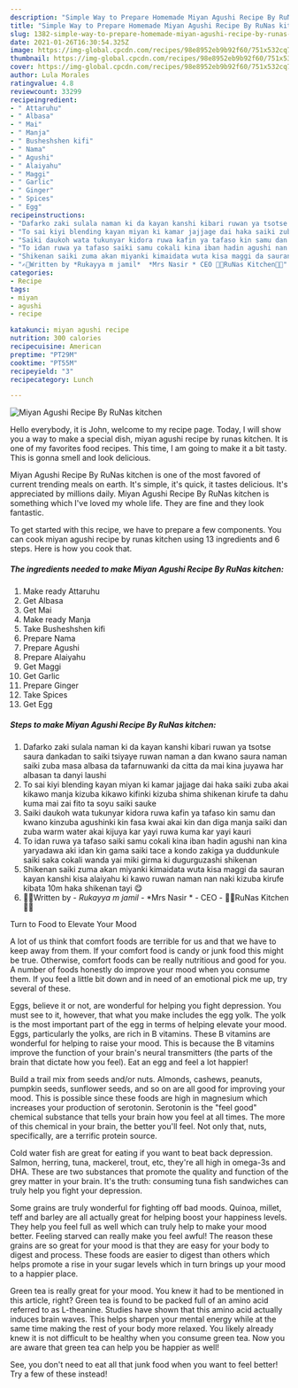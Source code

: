 ```yaml
---
description: "Simple Way to Prepare Homemade Miyan Agushi Recipe By RuNas kitchen"
title: "Simple Way to Prepare Homemade Miyan Agushi Recipe By RuNas kitchen"
slug: 1382-simple-way-to-prepare-homemade-miyan-agushi-recipe-by-runas-kitchen
date: 2021-01-26T16:30:54.325Z
image: https://img-global.cpcdn.com/recipes/98e8952eb9b92f60/751x532cq70/miyan-agushi-recipe-by-runas-kitchen-recipe-main-photo.jpg
thumbnail: https://img-global.cpcdn.com/recipes/98e8952eb9b92f60/751x532cq70/miyan-agushi-recipe-by-runas-kitchen-recipe-main-photo.jpg
cover: https://img-global.cpcdn.com/recipes/98e8952eb9b92f60/751x532cq70/miyan-agushi-recipe-by-runas-kitchen-recipe-main-photo.jpg
author: Lula Morales
ratingvalue: 4.8
reviewcount: 33299
recipeingredient:
- " Attaruhu"
- " Albasa"
- " Mai"
- " Manja"
- " Busheshshen kifi"
- " Nama"
- " Agushi"
- " Alaiyahu"
- " Maggi"
- " Garlic"
- " Ginger"
- " Spices"
- " Egg"
recipeinstructions:
- "Dafarko zaki sulala naman ki da kayan kanshi kibari ruwan ya tsotse saura dankadan to saiki tsiyaye ruwan naman a dan kwano saura naman saiki zuba masa albasa da tafarnuwanki da citta da mai kina juyawa har albasan ta danyi laushi"
- "To sai kiyi blending kayan miyan ki kamar jajjage dai haka saiki zuba akai kikawo manja kizuba kikawo kifinki kizuba shima shikenan kirufe ta dahu kuma mai zai fito ta soyu saiki sauke"
- "Saiki daukoh wata tukunyar kidora ruwa kafin ya tafaso kin samu dan kwano kinzuba agushinki kin fasa kwai akai kin dan diga manja saiki dan zuba warm water akai kijuya kar yayi ruwa kuma kar yayi kauri"
- "To idan ruwa ya tafaso saiki samu cokali kina iban hadin agushi nan kina yaryadawa aki idan kin gama saiki tace a kondo zakiga ya duddunkule saiki saka cokali wanda yai miki girma ki dugurguzashi shikenan"
- "Shikenan saiki zuma akan miyanki kimaidata wuta kisa maggi da sauran kayan kanshi kisa alaiyahu ki kawo ruwan naman nan naki kizuba kirufe kibata 10m haka shikenan tayi 😋"
- "✍🏻Written by *Rukayya m jamil*  *Mrs Nasir * CEO 👩‍🍳RuNas Kitchen👩‍🍳"
categories:
- Recipe
tags:
- miyan
- agushi
- recipe

katakunci: miyan agushi recipe 
nutrition: 300 calories
recipecuisine: American
preptime: "PT29M"
cooktime: "PT55M"
recipeyield: "3"
recipecategory: Lunch

---
```



![Miyan Agushi Recipe By RuNas kitchen](https://img-global.cpcdn.com/recipes/98e8952eb9b92f60/751x532cq70/miyan-agushi-recipe-by-runas-kitchen-recipe-main-photo.jpg)

Hello everybody, it is John, welcome to my recipe page. Today, I will show you a way to make a special dish, miyan agushi recipe by runas kitchen. It is one of my favorites food recipes. This time, I am going to make it a bit tasty. This is gonna smell and look delicious.



Miyan Agushi Recipe By RuNas kitchen is one of the most favored of current trending meals on earth. It's simple, it's quick, it tastes delicious. It's appreciated by millions daily. Miyan Agushi Recipe By RuNas kitchen is something which I've loved my whole life. They are fine and they look fantastic.


To get started with this recipe, we have to prepare a few components. You can cook miyan agushi recipe by runas kitchen using 13 ingredients and 6 steps. Here is how you cook that.

<!--inarticleads1-->

##### The ingredients needed to make Miyan Agushi Recipe By RuNas kitchen:

1. Make ready  Attaruhu
1. Get  Albasa
1. Get  Mai
1. Make ready  Manja
1. Take  Busheshshen kifi
1. Prepare  Nama
1. Prepare  Agushi
1. Prepare  Alaiyahu
1. Get  Maggi
1. Get  Garlic
1. Prepare  Ginger
1. Take  Spices
1. Get  Egg




<!--inarticleads2-->

##### Steps to make Miyan Agushi Recipe By RuNas kitchen:

1. Dafarko zaki sulala naman ki da kayan kanshi kibari ruwan ya tsotse saura dankadan to saiki tsiyaye ruwan naman a dan kwano saura naman saiki zuba masa albasa da tafarnuwanki da citta da mai kina juyawa har albasan ta danyi laushi
1. To sai kiyi blending kayan miyan ki kamar jajjage dai haka saiki zuba akai kikawo manja kizuba kikawo kifinki kizuba shima shikenan kirufe ta dahu kuma mai zai fito ta soyu saiki sauke
1. Saiki daukoh wata tukunyar kidora ruwa kafin ya tafaso kin samu dan kwano kinzuba agushinki kin fasa kwai akai kin dan diga manja saiki dan zuba warm water akai kijuya kar yayi ruwa kuma kar yayi kauri
1. To idan ruwa ya tafaso saiki samu cokali kina iban hadin agushi nan kina yaryadawa aki idan kin gama saiki tace a kondo zakiga ya duddunkule saiki saka cokali wanda yai miki girma ki dugurguzashi shikenan
1. Shikenan saiki zuma akan miyanki kimaidata wuta kisa maggi da sauran kayan kanshi kisa alaiyahu ki kawo ruwan naman nan naki kizuba kirufe kibata 10m haka shikenan tayi 😋
1. ✍🏻Written by - *Rukayya m jamil* -  *Mrs Nasir * - CEO - 👩‍🍳RuNas Kitchen👩‍🍳




Turn to Food to Elevate Your Mood


A lot of us think that comfort foods are terrible for us and that we have to keep away from them. If your comfort food is candy or junk food this might be true. Otherwise, comfort foods can be really nutritious and good for you. A number of foods honestly do improve your mood when you consume them. If you feel a little bit down and in need of an emotional pick me up, try several of these.

Eggs, believe it or not, are wonderful for helping you fight depression. You must see to it, however, that what you make includes the egg yolk. The yolk is the most important part of the egg in terms of helping elevate your mood. Eggs, particularly the yolks, are rich in B vitamins. These B vitamins are wonderful for helping to raise your mood. This is because the B vitamins improve the function of your brain's neural transmitters (the parts of the brain that dictate how you feel). Eat an egg and feel a lot happier!

Build a trail mix from seeds and/or nuts. Almonds, cashews, peanuts, pumpkin seeds, sunflower seeds, and so on are all good for improving your mood. This is possible since these foods are high in magnesium which increases your production of serotonin. Serotonin is the "feel good" chemical substance that tells your brain how you feel at all times. The more of this chemical in your brain, the better you'll feel. Not only that, nuts, specifically, are a terrific protein source.

Cold water fish are great for eating if you want to beat back depression. Salmon, herring, tuna, mackerel, trout, etc, they're all high in omega-3s and DHA. These are two substances that promote the quality and function of the grey matter in your brain. It's the truth: consuming tuna fish sandwiches can truly help you fight your depression. 

Some grains are truly wonderful for fighting off bad moods. Quinoa, millet, teff and barley are all actually great for helping boost your happiness levels. They help you feel full as well which can truly help to make your mood better. Feeling starved can really make you feel awful! The reason these grains are so great for your mood is that they are easy for your body to digest and process. These foods are easier to digest than others which helps promote a rise in your sugar levels which in turn brings up your mood to a happier place.

Green tea is really great for your mood. You knew it had to be mentioned in this article, right? Green tea is found to be packed full of an amino acid referred to as L-theanine. Studies have shown that this amino acid actually induces brain waves. This helps sharpen your mental energy while at the same time making the rest of your body more relaxed. You likely already knew it is not difficult to be healthy when you consume green tea. Now you are aware that green tea can help you be happier as well!

See, you don't need to eat all that junk food when you want to feel better! Try a few of these instead!

